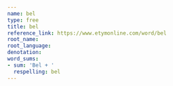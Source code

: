 ```yaml
---
name: bel
type: free
title: bel
reference_link: https://www.etymonline.com/word/bel
root_name: 
root_language: 
denotation: 
word_sums:
- sum: 'Bel + '
  respelling: bel
---
```

